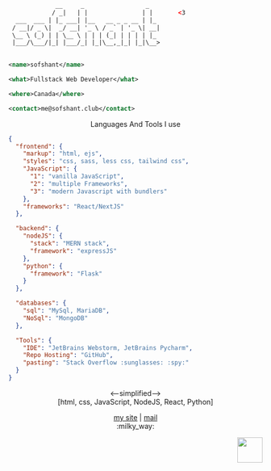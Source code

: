 ```xml
             __     _                 _   
            / _|   | |               | |       <3
  ___  ___ | |_ ___| |__   __ _ _ __ | |_ 
 / __|/ _ \|  _/ __| '_ \ / _` | '_ \| __|
 \__ \ (_) | | \__ \ | | | (_| | | | | |_ 
 |___/\___/|_| |___/_| |_|\__,_|_| |_|\__>
                                                  

<name>sofshant</name>

<what>Fullstack Web Developer</what>

<where>Canada</where>

<contact>me@sofshant.club</contact>
```



<p align="center">
  Languages And Tools I use	
</p>

```json
{
  "frontend": {
    "markup": "html, ejs",
    "styles": "css, sass, less css, tailwind css",
    "JavaScript": {
      "1": "vanilla JavaScript",
      "2": "multiple Frameworks",
      "3": "modern Javascript with bundlers"
    },
    "frameworks": "React/NextJS"
  },

  "backend": {
    "nodeJS": {
      "stack": "MERN stack",
      "framework": "expressJS"
    },
    "python": {
      "framework": "Flask"
    }
  },

  "databases": {
    "sql": "MySql, MariaDB",
    "NoSql": "MongoDB"
  },

  "Tools": {
    "IDE": "JetBrains Webstorm, JetBrains Pycharm",
    "Repo Hosting": "GitHub",
    "pasting": "Stack Overflow :sunglasses: :spy:"
  }
}
```
<p align="center">
  <--simplified--><br>
  [html, css, JavaScript, NodeJS, React, Python]
</p>

<p align="center">
  <a href="https://sofshant.club/">my site</a> | <a href="mailto:me@sofshant.club">mail</a><br>:milky_way:	
</p>

<p align="right"><img src="https://cdn.discordapp.com/attachments/794925232648749106/821843838133862460/pfp.png" width="50px" height="50px"></img></p>
